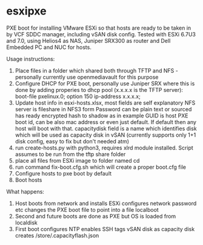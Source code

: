 # esxipxe
PXE boot for installing VMware ESXi so that hosts are ready to be taken in by VCF SDDC manager, including vSAN disk config.
Tested with ESXi 6.7U3 and 7.0, using Helios4 as NAS, Juniper SRX300 as router and Dell Embedded PC and NUC for hosts.


Usage instructions:
1. Place files in a folder which shared both through TFTP and NFS - personally currently use openmediavault for this purpose
2. Configure DHCP for PXE boot, personally use Juniper SRX where this is done by adding properies to dhcp pool (x.x.x.x is the TFTP server):
   boot-file pxelinux.0;
   option 150 ip-address x.x.x.x;
3. Update host info in esxi-hosts.xlsx, most fields are self explanatory
   NFS server is fileshare in NFS3 form
   Password can be plain text or sourced has ready encrypted hash to shadow as in example
   GUID is host PXE boot id, can be also mac address or even just default. If default then any host will boot with that.
   capacitydisk field is a name which identifies disk which will be used as capacity disk in vSAN (currently supports only 1+1 disk config, easy to fix but don't needed atm)
4. run create-hosts.py with python3, requires xlrd module installed. Script assumes to be run from the tftp share folder
5. place all files from ESXi image to folder named cd
6. run command fix-boot.cfg.sh which will create a proper boot.cfg file
7. Configure hosts to pxe boot by default
8. Boot hosts

What happens:
1. Host boots from network and installs ESXi
   configures network
   password etc
   changes the PXE boot file to point into a file localboot
2. Second and future boots are done as PXE but OS is loaded from localdisk
3. First boot
   configures NTP
   enables SSH
   tags vSAN disk as capacity disk
   creates /store/.capacityflash.json
